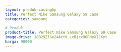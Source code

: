 ```yaml
---
layout: produk-casinghp
title: Perfect Nike Samsung Galaxy S9 Case
categories: samsung

# Produk
product-title: Perfect Nike Samsung Galaxy S9 Case
image-drive: 18829ZlSe24ActV_LxBjrxHORNyXIJXyt
harga: 90000
---
```

